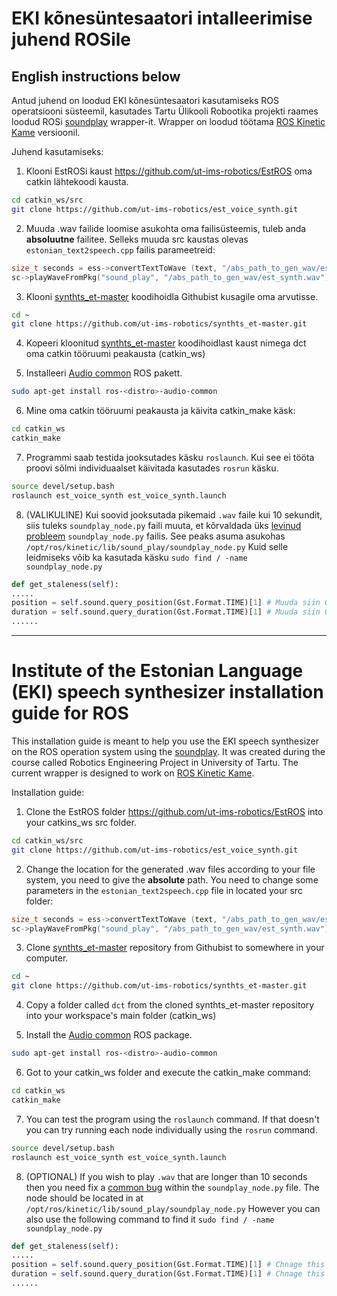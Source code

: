 # EKI kõnesüntesaatori intalleerimise juhend ROSile 
## English instructions below 

Antud juhend on loodud EKI kõnesüntesaatori kasutamiseks ROS operatsiooni süsteemil, kasutades Tartu Ülikooli Robootika projekti raames loodud ROSi [soundplay](https://github.com/ros-drivers/audio_common/tree/master/sound_play) wrapper-it. Wrapper on loodud töötama [ROS Kinetic Kame](http://wiki.ros.org/kinetic) versioonil.


Juhend kasutamiseks:

1. Klooni EstROSi kaust https://github.com/ut-ims-robotics/EstROS oma 
catkin lähtekoodi kausta.

```bash
cd catkin_ws/src
git clone https://github.com/ut-ims-robotics/est_voice_synth.git
```

2. Muuda .wav failide loomise asukohta oma failisüsteemis, tuleb anda **absoluutne** failitee. Selleks muuda src kaustas olevas `estonian_text2speech.cpp` failis parameetreid: 

```c++
size_t seconds = ess->convertTextToWave (text, "/abs_path_to_gen_wav/est_synth.wav");
sc->playWaveFromPkg("sound_play", "/abs_path_to_gen_wav/est_synth.wav");
```

3. Klooni [synthts_et-master]((https://github.com/ut-ims-robotics/synthts_et)) koodihoidla Githubist kusagile oma arvutisse.

```bash
cd ~
git clone https://github.com/ut-ims-robotics/synthts_et-master.git
```

4. Kopeeri kloonitud [synthts_et-master](https://github.com/ut-ims-robotics/synthts_et-master) koodihoidlast kaust nimega dct oma catkin tööruumi peakausta (catkin_ws)

5. Installeeri [Audio common](http://wiki.ros.org/audio_common) ROS pakett.

```bash
sudo apt-get install ros-<distro>-audio-common
```

6. Mine oma catkin tööruumi peakausta ja käivita catkin_make käsk: 

```bash
cd catkin_ws
catkin_make
```

7. Programmi saab testida jooksutades käsku `roslaunch`. Kui see ei tööta proovi sõlmi individuaalset käivitada kasutades `rosrun` käsku.

```bash
source devel/setup.bash
roslaunch est_voice_synth est_voice_synth.launch 
```

8. (VALIKULINE) Kui soovid jooksutada pikemaid `.wav` faile kui 10 sekundit, siis tuleks `soundplay_node.py` faili muuta, et kõrvaldada üks [levinud probleem](https://github.com/ros-drivers/audio_common/issues/96)
 `soundplay_node.py` failis. See peaks asuma asukohas `/opt/ros/kinetic/lib/sound_play/soundplay_node.py` Kuid selle leidmiseks võib ka kasutada käsku `sudo find / -name soundplay_node.py`

```python
def get_staleness(self):
.....
position = self.sound.query_position(Gst.Format.TIME)[1] # Muuda siin 0 üheks nagu näidatud
duration = self.sound.query_duration(Gst.Format.TIME)[1] # Muuda siin 0 üheks nagu näidatud 
......
```

------------

# Institute of the Estonian Language (EKI) speech synthesizer installation guide for ROS

This installation guide is meant to help you use the EKI speech synthesizer on the ROS operation system using the [soundplay](https://github.com/ros-drivers/audio_common/tree/master/sound_play). It was created during the course called Robotics Engineering Project in University of Tartu. The current wrapper is designed to work on [ROS Kinetic Kame](http://wiki.ros.org/kinetic).


Installation guide:

1. Clone the EstROS folder https://github.com/ut-ims-robotics/EstROS into your catkins_ws src folder. 

```bash
cd catkin_ws/src
git clone https://github.com/ut-ims-robotics/est_voice_synth.git
```

2. Change the location for the generated .wav files according to your file system, you need to give the **absolute** path. You need to change some parameters in the `estonian_text2speech.cpp` file in located your src folder: 

```c++
size_t seconds = ess->convertTextToWave (text, "/abs_path_to_gen_wav/est_synth.wav");
sc->playWaveFromPkg("sound_play", "/abs_path_to_gen_wav/est_synth.wav");
```

3. Clone [synthts_et-master]((https://github.com/ut-ims-robotics/synthts_et)) repository from Githubist to somewhere in your computer.

```bash
cd ~
git clone https://github.com/ut-ims-robotics/synthts_et-master.git
```

4. Copy a folder called `dct` from the cloned synthts_et-master repository into your workspace's main folder (catkin_ws)

5. Install the [Audio common](http://wiki.ros.org/audio_common) ROS package.

```bash
sudo apt-get install ros-<distro>-audio-common
```

6. Got to your catkin_ws folder and execute the catkin_make command: 

```bash
cd catkin_ws
catkin_make
```

7. You can test the program using the `roslaunch` command. If that doesn't you can try running each node individually using the `rosrun` command.

```bash
source devel/setup.bash
roslaunch est_voice_synth est_voice_synth.launch 
```

8. (OPTIONAL) If you wish to play `.wav` that are longer than 10 seconds then you need fix a [common bug](https://github.com/ros-drivers/audio_common/issues/96) within the `soundplay_node.py` file. The node should be located in at `/opt/ros/kinetic/lib/sound_play/soundplay_node.py` However you can also use the following command to find it `sudo find / -name soundplay_node.py`

```python
def get_staleness(self):
.....
position = self.sound.query_position(Gst.Format.TIME)[1] # Chnage this from 0 to 1
duration = self.sound.query_duration(Gst.Format.TIME)[1] # Chnage this from 0 to 1 
......
```
